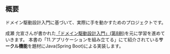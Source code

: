 ## 概要
ドメイン駆動設計入門に基づいて、実際に手を動かすためのプロジェクトです。

成瀬 允宣さんが書かれた[「ドメイン駆動設計入門」(第8刷)](https://www.amazon.co.jp/%E3%83%89%E3%83%A1%E3%82%A4%E3%83%B3%E9%A7%86%E5%8B%95%E8%A8%AD%E8%A8%88%E5%85%A5%E9%96%80-%E3%83%9C%E3%83%88%E3%83%A0%E3%82%A2%E3%83%83%E3%83%97%E3%81%A7%E3%82%8F%E3%81%8B%E3%82%8B%EF%BC%81%E3%83%89%E3%83%A1%E3%82%A4%E3%83%B3%E9%A7%86%E5%8B%95%E8%A8%AD%E8%A8%88%E3%81%AE%E5%9F%BA%E6%9C%AC-%E6%88%90%E7%80%AC-%E5%85%81%E5%AE%A3-ebook/dp/B082WXZVPC/ref=sr_1_1?adgrpid=85923442780&dib=eyJ2IjoiMSJ9.lE1uTDDnyqn-rzfsjN8gzQ5GUEL0lmA-2ugy3HTi0RwelIaa5-FCHCYkyuQ4BQdXHKV20MKwM4saD4YDfP0n3HvuaNct_IcafhSbAPTi3vwdZ-PwCbVZe2D_wNMvCo9HbDrHBu221_SUt8j-oNFXbwhx6ay1LTFpGvBsP6XsPhHAx7YVD__Hb6xc1BVsPlj2NNVXzYgb8TcN5emydyhzZYx6Z_4DpvADLZjffNz-0wY3TZApLB6FlnW9VZW9uEwLmS8lFYnwyJ6Bx4ropJ_2PDJM8DNMX5cDRJ8P0Z3io-Q.BDMsfklOvUaKJdA-iyclR08htDMnRVrBIR8ZFxcSE5E&dib_tag=se&hvadid=678998177968&hvdev=c&hvlocphy=9199152&hvnetw=g&hvqmt=e&hvrand=7937002273078262851&hvtargid=kwd-879790297571&hydadcr=1790_13657015&jp-ad-ap=0&keywords=%E3%83%89%E3%83%A1%E3%82%A4%E3%83%B3%E9%A7%86%E5%8B%95%E8%A8%AD%E8%A8%88+%E5%85%A5%E9%96%80&mcid=2dece892027a3c9fbb571dab6b7faabe&qid=1747193455&sr=8-1)を元に学習を進めていきます。
本書の「11.アプリケーションを組み立てる」にて紹介されている**サークル機能**を題材にJava(Spring Boot)による実装します。